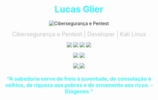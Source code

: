 <div style="text-align: center;">

  <!-- Nome -->
  <h1 style="color:#33F3F7;">Lucas Glier</h1>

  <!-- Animação de digitação -->
 <img 
  src="https://readme-typing-svg.demolab.com?font=Fira+Code&size=28&pause=1000&color=%2333F3F7&width=500&lines=2%20Anos%20de%20experiencia%20.%20.%20.%20" 
  alt="Cibersegurança e Pentest"
/>


  <!-- Breve descrição -->
  <p style="font-size: 18px; color: #c0c0c0; max-width: 600px; margin: 15px auto;">
    Cibersegurança e Pentest | Developer | Kali Linux
  </p>

  <!-- Badges de habilidades -->
  <p>
    <img src="https://img.shields.io/badge/⚡-Python-3776AB?style=for-the-badge&logo=python&logoColor=white" />
    <img src="https://img.shields.io/badge/⚡-Linux-FCC624?style=for-the-badge&logo=linux&logoColor=black" />
    <img src="https://img.shields.io/badge/⚡-Networking-0ABAB5?style=for-the-badge" />
    <img src="https://img.shields.io/badge/⚡-Pentest-FF6F61?style=for-the-badge&logo=hackerone&logoColor=white" />
  </p>

  <!-- Estatísticas do GitHub -->
  <p>
    <img src="https://github-readme-stats.vercel.app/api?username=Lucas-Glier&show_icons=true&theme=radical" />
    <img src="https://github-readme-streak-stats.herokuapp.com/?user=Lucas-Glier&theme=radical" />
  </p>

  <!-- Links de contato -->
  <p>
    <a href="https://www.linkedin.com/in/lucas-glier/" target="_blank">
      <img src="https://img.shields.io/badge/LinkedIn-0077B5?style=for-the-badge&logo=linkedin&logoColor=white" />
    </a>
    <a href="mailto:lucaglier@gmail.com">
      <img src="https://img.shields.io/badge/Email-D14836?style=for-the-badge&logo=gmail&logoColor=white" />
    </a>
  </p>

  <!-- Motivação ou frase de destaque -->
  <h3 style="margin-top: 20px; color:#33F3F7;">
    “A sabedoria serve de freio à juventude, de consolação à velhice, de riqueza aos pobres e de ornamento aos ricos. - Diógenes ”
  </h3>

</div>
